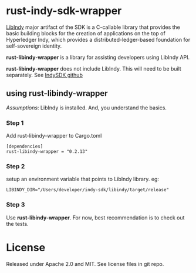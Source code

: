 # rust-indy-sdk-wrapper

[LibIndy](https://github.com/hyperledger/indy-sdk/tree/master/libindy) major artifact of the SDK is a C-callable library that provides the basic building blocks for the creation of applications on the top of Hyperledger Indy, which provides a distributed-ledger-based foundation for self-sovereign identity.

**rust-libindy-wrapper** is a library for assisting developers using LibIndy API.   

**rust-libindy-wrapper** does not include LibIndy.  This will need to be built separately.  See [IndySDK github](https://github.com/hyperledger/indy-sdk)

## using rust-libindy-wrapper

*Assumptions*: LibIndy is installed.  And, you understand the basics.

### Step 1
Add rust-libindy-wrapper to Cargo.toml

```
[dependencies]
rust-libindy-wrapper = "0.2.13"
```

### Step 2
setup an environment variable that points to LibIndy library.
eg:
```
LIBINDY_DIR="/Users/developer/indy-sdk/libindy/target/release"
```

### Step 3
Use **rust-libindy-wrapper**.   For now, best recommendation is to check out the tests.

# License
Released under Apache 2.0 and MIT.  See license files in git repo.
